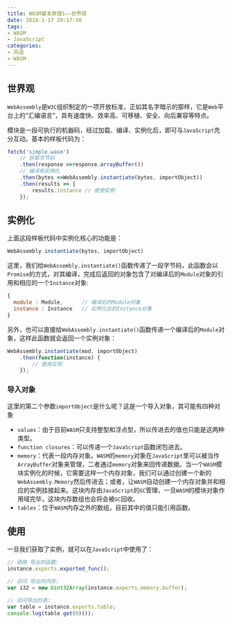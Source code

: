 ```yaml
---
title: WASM基本原理1——世界观 
date: 2018-1-17 20:17:50
tags:
- WASM
- JavaScript 
categories:
- 风语
- WASM
---
```


## 世界观

`WebAssembly`是`W3C`组织制定的一项开放标准，正如其名字暗示的那样，它是`Web`平台上的“汇编语言”，具有速度快、效率高、可移植、安全、向后兼容等特点。

模块是一段可执行的机器码，经过加载、编译、实例化后，即可与`JavaScript`充分互动。基本的样板代码为：

```JavaScript
fetch('simple.wasm')
    // 获取字节码
    .then(response =>response.arrayBuffer())
    // 编译和实例化
    .then(bytes =>WebAssembly.instantiate(bytes, importObject))
    .then(results => {
        results.instance // 使用实例
    });
```
<!--more-->

## 实例化

上面这段样板代码中实例化核心的功能是：

```JavaScript
WebAssembly.instantiate(bytes, importObject)
```

这里，我们给`WebAssembly.instantiate()`函数传递了一段字节码，此函数会以`Promise`的方式，对其编译，完成后返回的对象包含了对编译后的`Module`对象的引用和相应的一个`Instance`对象:

```JavaScript
{
  module : Module,      // 编译后的Module对象
  instance : Instance   // 实例化后的Instance对象
}
```

另外，也可以直接给`WebAssembly.instantiate()`函数传递一个编译后的`Module`对象，这样此函数就会返回一个实例对象：
```JavaScript
WebAssembly.instantiate(mod, importObject)
    .then(function(instance) {
        // 使用实例
    });
```

### 导入对象

这里的第二个参数`importObject`是什么呢？这是一个导入对象，其可能有四种对象

* `values`：由于目前`WASM`只支持整型和浮点型，所以传进去的值也只能是这两种类型。
* `function closures`：可以传递一个`JavaScript`函数闭包进去。
* `memory`：代表一段内存对象。`WASM`的`memory`对象在`JavaScript`里可以被当作`ArrayBuffer`对象来管理，二者通过`memory`对象来回传递数据。当一个`WASM`模块实例化的时候，它需要这样一个内存对象，我们可以通过创建一个新的`WebAssembly.Memory`然后传进去；或者，让`WASM`自动创建一个内存对象并和相应的实例挂接起来。这块内存由`JavaScript`的`GC`管理，一旦`WASM`的模块对象作用域完毕，这块内存数组也会将会被`GC`回收。
* `tables`：位于`WASM`内存之外的数组，目前其中的值只能引用函数。

## 使用


一旦我们获取了实例，就可以在`JavaScript`中使用了：
```JavaScript
// 调用 导出的函数:
instance.exports.exported_func();

// 访问 导出的内存:
var i32 = new Uint32Array(instance.exports.memory.buffer);

// 访问导出的表:
var table = instance.exports.table;
console.log(table.get(0)());
```